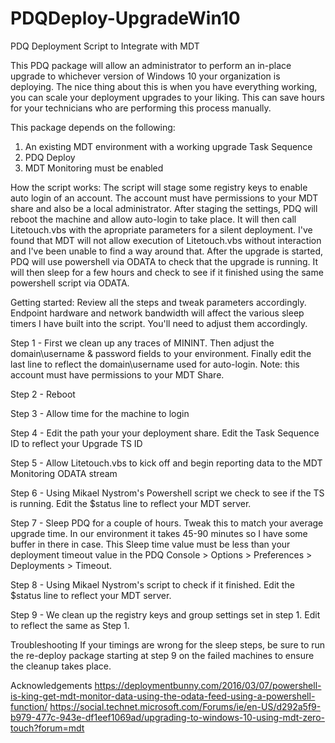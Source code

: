 # PDQDeploy-UpgradeWin10
PDQ Deployment Script to Integrate with MDT

This PDQ package will allow an administrator to perform an in-place upgrade to whichever version of Windows 10 your organization is deploying. The nice thing about this is when you have everything working, you can scale your deployment upgrades to your liking. This can save hours for your technicians who are performing this process manually. 

This package depends on the following:
1. An existing MDT environment with a working upgrade Task Sequence
2. PDQ Deploy
3. MDT Monitoring must be enabled

How the script works:
The script will stage some registry keys to enable auto login of an account. The account must have permissions to your MDT share and also be a local administrator. After staging the settings, PDQ will reboot the machine and allow auto-login to take place. It will then call Litetouch.vbs with the apropriate parameters for a silent deployment. I've found that MDT will not allow execution of Litetouch.vbs without interaction and I've been unable to find a way around that. After the upgrade is started, PDQ will use powershell via ODATA to check that the upgrade is running. It will then sleep for a few hours and check to see if it finished using the same powershell script via ODATA. 

Getting started:
Review all the steps and tweak parameters accordingly. Endpoint hardware and network bandwidth will affect the various sleep timers I have built into the script. You'll need to adjust them accordingly. 

Step 1 - First we clean up any traces of MININT. Then adjust the domain\username & password fields to your environment. Finally edit the last line to reflect the domain\username used for auto-login. Note: this account must have permissions to your MDT Share.

Step 2 - Reboot

Step 3 - Allow time for the machine to login 

Step 4 - Edit the path your your deployment share. Edit the Task Sequence ID to reflect your Upgrade TS ID

Step 5 - Allow Litetouch.vbs to kick off and begin reporting data to the MDT Monitoring ODATA stream

Step 6 - Using Mikael Nystrom's Powershell script we check to see if the TS is running. Edit the $status line to reflect your MDT server. 

Step 7 - Sleep PDQ for a couple of hours. Tweak this to match your average upgrade time. In our environment it takes 45-90 minutes so I have some buffer in there in case. This Sleep time value must be less than your deployment timeout value in the PDQ Console > Options > Preferences > Deployments > Timeout.

Step 8 - Using Mikael Nystrom's script to check if it finished. Edit the $status line to reflect your MDT server. 

Step 9 - We clean up the registry keys and group settings set in step 1. Edit to reflect the same as Step 1.

Troubleshooting
If your timings are wrong for the sleep steps, be sure to run the re-deploy package starting at step 9 on the failed machines to ensure the cleanup takes place. 

Acknowledgements 
https://deploymentbunny.com/2016/03/07/powershell-is-king-get-mdt-monitor-data-using-the-odata-feed-using-a-powershell-function/
https://social.technet.microsoft.com/Forums/ie/en-US/d292a5f9-b979-477c-943e-df1eef1069ad/upgrading-to-windows-10-using-mdt-zero-touch?forum=mdt
